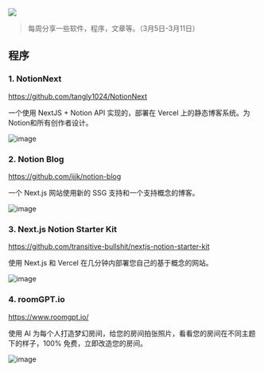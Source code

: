 <img src="https://user-images.githubusercontent.com/65840178/224586576-a946c7a6-bb3a-40a2-82c9-b638291b102b.png"/>  

> 每周分享一些软件，程序，文章等。（3月5日-3月11日）

## 程序

### 1. NotionNext

https://github.com/tangly1024/NotionNext

一个使用 NextJS + Notion API 实现的，部署在 Vercel 上的静态博客系统。为Notion和所有创作者设计。

![image](https://user-images.githubusercontent.com/65840178/224586403-2e39885c-17df-4cb2-bd12-7b4cde787db0.png)


### 2. Notion Blog

https://github.com/ijjk/notion-blog

一个 Next.js 网站使用新的 SSG 支持和一个支持概念的博客。

![image](https://user-images.githubusercontent.com/65840178/224586538-2d8b47f8-87e5-4781-82b5-d5e687ced921.png)

### 3. Next.js Notion Starter Kit

https://github.com/transitive-bullshit/nextjs-notion-starter-kit

使用 Next.js 和 Vercel 在几分钟内部署您自己的基于概念的网站。

![image](https://user-images.githubusercontent.com/65840178/224586576-a946c7a6-bb3a-40a2-82c9-b638291b102b.png)

### 4. roomGPT.io

https://www.roomgpt.io/

使用 AI 为每个人打造梦幻房间，给您的房间拍张照片，看看您的房间在不同主题下的样子，100% 免费，立即改造您的房间。

![image](https://user-images.githubusercontent.com/65840178/224688392-ed10378f-61d7-4b20-b85c-0d6877f2864b.png)
